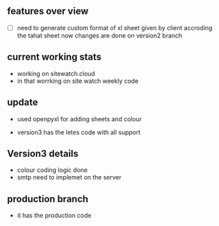 ## features over view 

- [ ] need to generate custom format of xl sheet given by client accroding the tahat sheet now changes are done on version2 branch 











## current working stats
- working on sitewatch.cloud 
- in that worrking on site watch weekly code 

## update 

- used openpyxl for adding sheets and colour 

- version3 has the letes code with all support

## Version3 details 
- colour coding logic done 
- smtp need to implemet on the server

## production branch
- it has the production code

